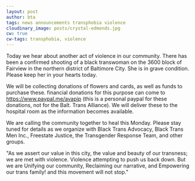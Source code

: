 ```yaml
---
layout: post
author: bta
tags: news announcements transphobia violence
cloudinary_image: posts/crystal-edmonds.jpg
cw: true
cw-tags: transphobia, violence
---
```


Today we hear about another act of violence in our community.
There has been a confirmed shooting of a black transwoman on the 3600 block of Fairview in the northern district of Baltimore City. She is in grave condition. Please keep her in your hearts today.

We will be collecting donations of flowers and cards, as well as funds to purchase these. financial donations for this purpose can come to https://www.paypal.me/avapip (this is a personal paypal for these donations, not for the Balt. Trans Alliance). We will deliver these to the hospital room as the information becomes available.

We are calling the community together to heal this Monday. Please stay tuned for details as we organize with Black Trans Advocacy, Black Trans Men Inc., Freestate Justice, the Transgender Response Team, and other groups.

"As we assert our value in this city, the value and beauty of our transness; we are met with violence. Violence attempting to push us back down. But we are Unifying our community, Reclaiming our narrative, and Empowering our trans family! and this movement will not stop."
